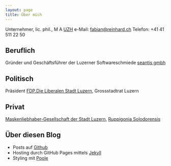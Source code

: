 ```yaml
---
layout: page
title: Über mich
---
```


Unternehmer, lic. phil., M A [UZH](http://www.uzh.ch)
e-Mail: fabian@reinhard.ch
Telefon: +41 41 511 22 50

## Beruflich
Gründer und Geschäftsführer der Luzerner Softwareschmiede [seantis gmbh](https://seantis.ch)

## Politisch
Präsident [FDP.Die Liberalen Stadt Luzern](http://www.fdp-stadtluzern.ch), Grossstadtrat Luzern

## Privat
[Maskenliebhaber-Gesellschaft der Stadt Luzern](http://www.mlg.ch), [Ruppigonia Solodorensis](http://ruppigonia.ch)

## Über diesen Blog
- Posts auf [Github](https://github.com/freinhard/freinhard.github.io)
- Hosting durch GitHub Pages mittels [Jekyll](https://jekyllrb.com)
- Styling mit [Poole](http://getpoole.com)
